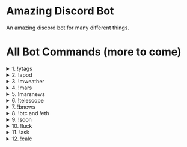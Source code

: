# Amazing Discord Bot
An amazing discord bot for many different things.

# All Bot Commands (more to come)

<details>
   <summary>1. !ytags</summary>
  
   - See & copy all tags used in any youtube videos.
   - Usage: !ytags [youtube link]
</details>

<details>
   <summary>2. !apod</summary>
  
   - Get the Astronomy picture of the day (with additional option to choose a random date or specify your own aswell).<br>
   - Optional usages: !apod {date} / !apod random
</details>

<details>
  <summary>3. !mweather</summary>
  
  - Get the latest mars weather update from the Perseverance Rover, with the "MarsWxReport" twitter account.
</details>

<details>
  <summary>4. !mars</summary>
  
  - Get one of the most recent Mars surface photos from the perseverance and curiosity rovers.
</details>

<details>
  <summary>5. !marsnews</summary>
  
  - Get the latest news about the Mars mission from NASA's official website.
</details>

<details>
  <summary>6. !telescope</summary>
  
  - Get the latest news about the new James Webb telescope about to launch to space.
</details>

<details>
  <summary>7. !bnews</summary>
   
   - Get the newest news/posts from bitcoin subreddit.
</details>

<details>
  <summary>8. !btc and !eth</summary>
   
   - Convert bitcoin or ethereum value to USD dollars with bitcoin's or ethereum's real time price.
   - Usage: !btc [value] or !eth [value]
</details>

<details>
   <summary>9. !soon</summary>
   
   - Work in progress and will be coming soon. It's for predicting bitcoin price in period of time (max 1 in week) and earning win or loss score for it when the prediction date comes.
   - Usage: !soon [btc price] [month day]
</details>

<details>
  <summary>10. !luck</summary>
  
  - Generate 10 random bitcoin wallets and their matching private keys & display their balances.
</details>

<details>
  <summary>11. !ask</summary>
  
  - Ask the bot about anything and get a random yes or no.
  - Usage: /ask [question]
</details>

<details>
  <summary>12. !calc</summary>
  
  - Bonus command. Easily calculate stuff with just one command, using 'simplecalculator' module.
  - Command example: !calc 2 + 2
</details>
